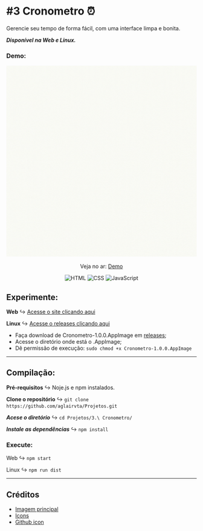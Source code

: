 #  #3 Cronometro  ⏰
Gerencie seu tempo de forma fácil, com uma interface limpa e bonita.

***Disponível na Web e Linux.***

### Demo:

<p align="center">
  <img src="assets/demo/demo.gif" alt="Checklist"/>
</p>

<p align="center">
 Veja no ar: <a href="https://seucronometro.netlify.app/">Demo</a>
</p>

<p align="center">
  <img src="https://img.shields.io/badge/HTML5-E34F26?style=for-the-badge&logo=html5&logoColor=white" alt="HTML"></a>
  <img src="https://img.shields.io/badge/CSS3-1572B6?style=for-the-badge&logo=css3&logoColor=white" alt="CSS"></a>
  <img src="https://img.shields.io/badge/JavaScript-F7DF1E?style=for-the-badge&logo=javascript&logoColor=black" alt="JavaScript"></a>
</p>

## Experimente:
**Web** ↪ [Acesse o site clicando aqui](https://seucronometro.netlify.app/)

**Linux** ↪ [Acesse o releases clicando aqui](https://github.com/aglairvta/Projetos/releases/tag/Cronometro)
- Faça download de Cronometro-1.0.0.AppImage em [releases](https://github.com/aglairvta/Projetos/releases/tag/Cronometro);
- Acesse o diretório onde está o .AppImage;
- Dê permissão de execução: ```sudo chmod +x Cronometro-1.0.0.AppImage ```
<hr>

## Compilação:

**Pré-requisitos** ↪ Noje.js e npm instalados.

**Clone o repositório** ↪ ```git clone https://github.com/aglairvta/Projetos.git``` 

***Acese o diretório*** ↪ ```cd Projetos/3.\ Cronometro/```

***Instale as dependências*** ↪ ```npm install```

### Execute:

Web ↪ ```npm start```

Linux ↪ ```npm run dist```
<hr>

## Créditos

- [Imagem principal](https://www.drawkit.com/illustrations/jane-illustrations)
- [Icons](https://iconsvg.xyz/)
- [Github icon](https://tholman.com/github-corners/)